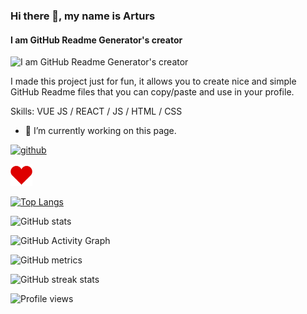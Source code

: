 ### Hi there 👋, my name is Arturs
#### I am GitHub Readme Generator's creator
![I am GitHub Readme Generator's creator](https://arturssmirnovs.github.io/github-profile-readme-generator/images/banner.png)

I made this project just for fun, it allows you to create nice and simple GitHub Readme files that you can copy/paste and use in your profile.

Skills: VUE JS / REACT / JS / HTML / CSS

- 🔭 I’m currently working on this page. 


[<img src='https://cdn.jsdelivr.net/npm/simple-icons@3.0.1/icons/github.svg' alt='github' height='40'>](https://github.com/bhavishyajn7)  

<a href='https://docs.github.com/en/github/supporting-the-open-source-community-with-github-sponsors'><img src='https://raw.githubusercontent.com/acervenky/animated-github-badges/master/assets/sponsorbadge.gif' width='35' height='35'></a> 

[![Top Langs](https://github-readme-stats.vercel.app/api/top-langs/?username=bhavishyajn7)](https://github.com/anuraghazra/github-readme-stats)

![GitHub stats](https://github-readme-stats.vercel.app/api?username=bhavishyajn7&show_icons=true)  

![GitHub Activity Graph](https://activity-graph.herokuapp.com/graph?username=bhavishyajn7)  

![GitHub metrics](https://metrics.lecoq.io/bhavishyajn7)  

![GitHub streak stats](https://github-readme-streak-stats.herokuapp.com/?user=bhavishyajn7)  

![Profile views](https://gpvc.arturio.dev/bhavishyajn7)  
